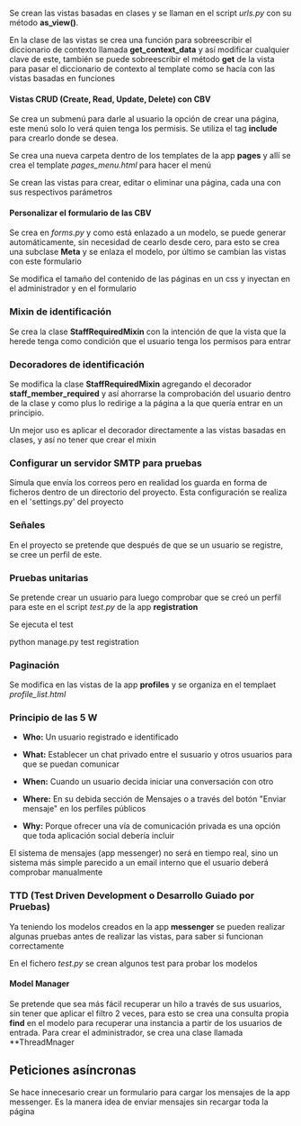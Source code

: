 Se crean las vistas basadas en clases y se llaman en el script *urls.py* con su método **as_view()**.

En la clase de las vistas se crea una función para sobreescribir el diccionario de contexto llamada **get_context_data** y así modificar cualquier clave de este, también se puede sobreescribir el método **get** de la vista para pasar el diccionario de contexto al template como se hacía con las vistas basadas en funciones

#### Vistas CRUD (Create, Read, Update, Delete) con CBV

Se crea un submenú para darle al usuario la opción de crear una página, este menú solo lo verá quien tenga los permisis. Se utiliza el tag **include** para crearlo donde se desea.

Se crea una nueva carpeta dentro de los templates de la app **pages** y allí se crea el template *pages_menu.html* para hacer el menú

Se crean las vistas para crear, editar o eliminar una página, cada una con sus respectivos parámetros

#### Personalizar el formulario de las CBV

Se crea en *forms.py* y como está enlazado a un modelo, se puede generar automáticamente, sin necesidad de cearlo desde cero, para esto se crea una subclase **Meta** y se enlaza el modelo, por último se cambian las vistas con este formulario

Se modifica el tamaño del contenido de las páginas en un css y inyectan en el administrador y en el formulario

### Mixin de identificación

Se crea la clase **StaffRequiredMixin** con la intención de que la vista que la herede tenga como condición que el usuario tenga los permisos para entrar

### Decoradores de identificación

Se modifica la clase **StaffRequiredMixin** agregando el decorador **staff_member_required** y así ahorrarse la comprobación del usuario dentro de la clase y como plus lo redirige a la página a la que quería entrar en un principio.

Un mejor uso es aplicar el decorador directamente a las vistas basadas en clases, y así no tener que crear el mixin

### Configurar un servidor SMTP para pruebas

Simula que envía los correos pero en realidad los guarda en forma de ficheros dentro de un directorio del proyecto. Esta configuración se realiza en el 'settings.py' del proyecto

### Señales

En el proyecto se pretende que después de que se un usuario se registre, se cree un perfil de este.

### Pruebas unitarias

Se pretende crear un usuario para luego comprobar que se creó un perfil para este en el script *test.py* de la app **registration**

Se ejecuta el test

python manage.py test registration

### Paginación

Se modifica en las vistas de la app **profiles** y se organiza en el templaet *profile_list.html*

### Principio de las 5 W

* **Who:** Un usuario registrado e identificado

* **What:** Establecer un chat privado entre el susuario y otros usuarios para que se puedan comunicar

* **When:** Cuando un usuario decida iniciar una conversación con otro

* **Where:** En su debida sección de Mensajes o a través del botón "Enviar mensaje" en los perfiles públicos

* **Why:** Porque ofrecer una vía de comunicación privada es una opción que toda aplicación social debería incluir

El sistema de mensajes (app messenger) no será en tiempo real, sino un sistema más simple parecido a un email interno que el usuario deberá comprobar manualmente

### TTD (Test Driven Development o Desarrollo Guiado por Pruebas)

Ya teniendo los modelos creados en la app **messenger** se pueden realizar algunas pruebas antes de realizar las vistas, para saber si funcionan correctamente

En el fichero *test.py* se crean algunos test para probar los modelos

#### Model Manager

Se pretende que sea más fácil recuperar un hilo a través de sus usuarios, sin tener que aplicar el filtro 2 veces, para esto se crea una consulta propia **find** en el modelo para recuperar una instancia a partir de los usuarios de entrada. Para crear el administrador, se crea una clase llamada **ThreadMnager

## Peticiones asíncronas

Se hace innecesario crear un formulario para cargar los mensajes de la app messenger. Es la manera idea de enviar mensajes sin recargar toda la página